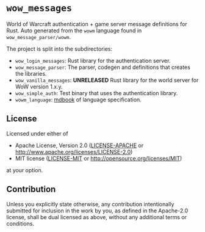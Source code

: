 # `wow_messages`

World of Warcraft authentication + game server message definitions for Rust.
Auto generated from the `wowm` language found in `wow_message_parser/wowm`.

The project is split into the subdirectories:

* `wow_login_messages`: Rust library for the authentication server.
* `wow_message_parser`: The parser, codegen and definitions that creates the libraries.
* `wow_vanilla_messages`: **UNRELEASED** Rust library for the world server for WoW version 1.x.y.
* `wow_simple_auth`: Test binary that uses the authentication library.
* `wowm_language`: [mdbook](https://github.com/rust-lang/mdBook) of language specification.

## License

Licensed under either of

 * Apache License, Version 2.0
   ([LICENSE-APACHE](LICENSE-APACHE) or http://www.apache.org/licenses/LICENSE-2.0)
 * MIT license
   ([LICENSE-MIT](LICENSE-MIT) or http://opensource.org/licenses/MIT)

at your option.

## Contribution

Unless you explicitly state otherwise, any contribution intentionally submitted
for inclusion in the work by you, as defined in the Apache-2.0 license, shall be
dual licensed as above, without any additional terms or conditions.
